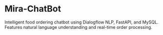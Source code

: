 # Mira-ChatBot
Intelligent food ordering chatbot using Dialogflow NLP, FastAPI, and MySQL. Features natural language understanding and real-time order processing.
